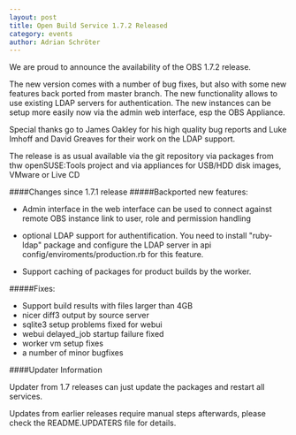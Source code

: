 ```yaml
---
layout: post
title: Open Build Service 1.7.2 Released
category: events
author: Adrian Schröter
---
```

We are proud to announce the availability of the OBS 1.7.2 release.

The new version comes with a number of bug fixes, but also with
some new features back ported from master branch. The new functionality
allows to use existing LDAP servers for authentication. The new 
instances can be setup more easily now via the admin web interface,
esp the OBS Appliance.

Special thanks go to James Oakley for his high quality bug reports
and Luke Imhoff and David Greaves for their work on the LDAP support.

The release is as usual available via the git repository via packages
from thw openSUSE:Tools project and via appliances for USB/HDD disk images,
VMware or Live CD

####Changes since 1.7.1 release
#####Backported new features:

* Admin interface in the web interface can be used to connect against remote OBS instance
	link to user, role and permission handling

* optional LDAP support for authentification.
	You need to install "ruby-ldap" package and configure the LDAP
	server in api config/enviroments/production.rb for this feature.

* Support caching of packages for product builds by the worker.

#####Fixes:

* Support build results with files larger than 4GB
* nicer diff3 output by source server
* sqlite3 setup problems fixed for webui
* webui delayed_job startup failure fixed
* worker vm setup fixes
* a number of minor bugfixes

####Updater Information

Updater from 1.7 releases can just update the packages and restart
all services.

Updates from earlier releases require manual steps afterwards, 
please check the README.UPDATERS file for details.
